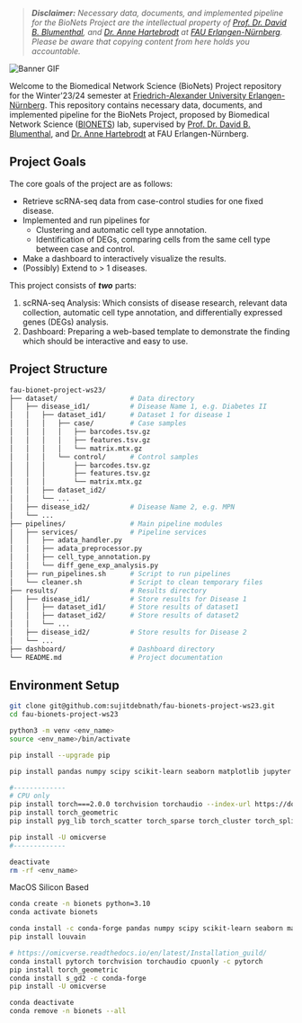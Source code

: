 > _**Disclaimer:** Necessary data, documents, and implemented pipeline for the BioNets Project are the intellectual property of [Prof. Dr. David B. Blumenthal](https://www.bionets.tf.fau.de/person/david-b-blumenthal/), and [Dr. Anne Hartebrodt](https://www.bionets.tf.fau.de/person/anne-hartebrodt/) at [FAU Erlangen-Nürnberg](https://www.fau.eu/). Please be aware that copying content from here holds you accountable._

![Banner GIF](img/banner.gif)

Welcome to the Biomedical Network Science (BioNets) Project repository for the Winter'23/24 semester at [Friedrich-Alexander University Erlangen-Nürnberg](https://www.fau.eu/). This repository contains necessary data, documents, and implemented pipeline for the BioNets Project, proposed by Biomedical Network Science ([BIONETS](https://www.bionets.tf.fau.de/)) lab, supervised by [Prof. Dr. David B. Blumenthal](https://www.bionets.tf.fau.de/person/david-b-blumenthal/), and [Dr. Anne Hartebrodt](https://www.bionets.tf.fau.de/person/anne-hartebrodt/) at FAU Erlangen-Nürnberg.

## Project Goals
The core goals of the project are as follows:

- Retrieve scRNA-seq data from case-control studies for one fixed disease.
- Implemented and run pipelines for
    - Clustering and automatic cell type annotation.
    - Identification of DEGs, comparing cells from the same cell type between case and control.
- Make a dashboard to interactively visualize the results.
- (Possibly) Extend to > 1 diseases.

This project consists of _**two**_ parts:

1. scRNA-seq Analysis: Which consists of disease research, relevant data collection, automatic cell type annotation, and differentially expressed genes (DEGs) analysis.
2. Dashboard: Preparing a web-based template to demonstrate the finding which should be interactive and easy to use.

## Project Structure

```bash
fau-bionet-project-ws23/
├── dataset/                  # Data directory
│   ├── disease_id1/          # Disease Name 1, e.g. Diabetes II
│   │   ├── dataset_id1/      # Dataset 1 for disease 1
│   │   │   ├── case/         # Case samples
│   │   │   │   ├── barcodes.tsv.gz
│   │   │   │   ├── features.tsv.gz
│   │   │   │   └── matrix.mtx.gz
│   │   │   └── control/      # Control samples
│   │   │       ├── barcodes.tsv.gz
│   │   │       ├── features.tsv.gz
│   │   │       └── matrix.mtx.gz
│   │   ├── dataset_id2/
│   │   └── ...
│   ├── disease_id2/          # Disease Name 2, e.g. MPN
│   └── ...
├── pipelines/                # Main pipeline modules
│   ├── services/             # Pipeline services
│   │   ├── adata_handler.py
│   │   ├── adata_preprocessor.py
│   │   ├── cell_type_annotation.py
│   │   └── diff_gene_exp_analysis.py
│   ├── run_pipelines.sh      # Script to run pipelines
│   └── cleaner.sh            # Script to clean temporary files
├── results/                  # Results directory
│   ├── disease_id1/          # Store results for Disease 1
│   │   ├── dataset_id1/      # Store results of dataset1
│   │   ├── dataset_id2/      # Store results of dataset2
│   │   └── ...
│   ├── disease_id2/          # Store results for Disease 2
│   └── ...
├── dashboard/                # Dashboard directory
└── README.md                 # Project documentation
```

## Environment Setup

```bash
git clone git@github.com:sujitdebnath/fau-bionets-project-ws23.git
cd fau-bionets-project-ws23

python3 -m venv <env_name>
source <env_name>/bin/activate

pip install --upgrade pip

pip install pandas numpy scipy scikit-learn seaborn matplotlib jupyter openpyxl scanpy anndata leidenalg louvain

#-------------
# CPU only
pip install torch===2.0.0 torchvision torchaudio --index-url https://download.pytorch.org/whl/cpu
pip install torch_geometric
pip install pyg_lib torch_scatter torch_sparse torch_cluster torch_spline_conv -f https://data.pyg.org/whl/torch-2.1.0+cpu.html

pip install -U omicverse
#-------------

deactivate
rm -rf <env_name>
```

MacOS Silicon Based

```bash
conda create -n bionets python=3.10
conda activate bionets

conda install -c conda-forge pandas numpy scipy scikit-learn seaborn matplotlib jupyterlab scanpy anndata pymde python-igraph leidenalg
pip install louvain

# https://omicverse.readthedocs.io/en/latest/Installation_guild/
conda install pytorch torchvision torchaudio cpuonly -c pytorch
pip install torch_geometric
conda install s_gd2 -c conda-forge
pip install -U omicverse

conda deactivate
conda remove -n bionets --all
```